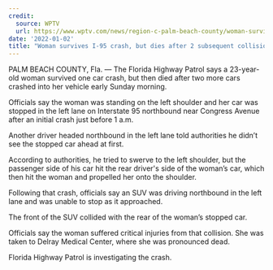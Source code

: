 ```yaml
---
credit:
  source: WPTV
  url: https://www.wptv.com/news/region-c-palm-beach-county/woman-survives-one-i-95-crash-but-dies-after-two-subsequent-collisions
date: '2022-01-02'
title: "Woman survives I-95 crash, but dies after 2 subsequent collisions"
---
```

PALM BEACH COUNTY, Fla. — The Florida Highway Patrol says a 23-year-old woman survived one car crash, but then died after two more cars crashed into her vehicle early Sunday morning.

Officials say the woman was standing on the left shoulder and her car was stopped in the left lane on Interstate 95 northbound near Congress Avenue after an initial crash just before 1 a.m.

Another driver headed northbound in the left lane told authorities he didn’t see the stopped car ahead at first.

According to authorities, he tried to swerve to the left shoulder, but the passenger side of his car hit the rear driver's side of the woman’s car, which then hit the woman and propelled her onto the shoulder.

Following that crash, officials say an SUV was driving northbound in the left lane and was unable to stop as it approached.

The front of the SUV collided with the rear of the woman’s stopped car.

Officials say the woman suffered critical injuries from that collision. She was taken to Delray Medical Center, where she was pronounced dead.

Florida Highway Patrol is investigating the crash.
